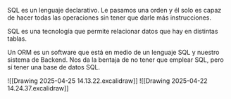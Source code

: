 SQL es un lenguaje declarativo. Le pasamos una orden y él solo es capaz de hacer todas las operaciones sin tener que darle más instrucciones.

SQL es una tecnología que permite relacionar datos que hay en distintas tablas.

Un ORM es un software que está en medio de un lenguaje SQL y nuestro sistema de Backend. Nos da la bentaja de no tener que emplear SQL, pero sí tener una base de datos SQL.

![[Drawing 2025-04-25 14.13.22.excalidraw]]
![[Drawing 2025-04-22 14.24.37.excalidraw]]

